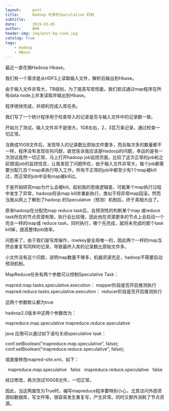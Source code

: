 ```yaml
---
layout:     post
title:      Hadoop 坑爹的Speculative 机制
subtitle:   
date:       2019-03-05
author:     BHH
header-img: img/post-bg-cook.jpg
catalog: true
tags:
    - Hadoop
    - HBase
---
```


最近一直在搞Hadoop Hbase。

我们有一个需求是从HDFS上读取输入文件，解析后输出到Hbase。

由于输入文件非常大，TB级别，为了提高写库性能，我们尝试通过map程序在所有data node上并发读取并输出到Hbase。

程序很快完成，并顺利完成入库任务。

我们写了一个统计程序用于检查导入的记录是否与输入文件中的记录数一致。

开始为了测试，输入文件并不是很大，1GB左右，2，3百万条记录，通过检查一切正常。

当换成10GB文件后，发现导入的记录数比原始文件要多，而且每次多的数量都不一样，程序没有发现任何问题，直觉告诉我应该是Hadoop的问题，幸运的是有一次测试竟然一切正常，马上打开hadoop job监控页面，比较了这次正常的job和之前错误job的监控信息，让我发现了问题所在，由于输入文件非常大，每个job都需要分配几百个map来执行导入工作，所有不正常的job中都至少有1个map被kill过，而正常的job中没有map被kill过。



于是开始研究map为什么会被kill。起初我的思维逻辑是，可能某个map执行过程中发生了异常，hadoop将该map kill并重新执行，类似于将异常map回滚。然而当我从网上了解到了hadoop 的Speculative（预测）机制后，终于真相大白了。

原来hadoop在分配完map reduce task后，会预测性的判断某个map 或reduce task所在的节点资源有限，执行会比较慢，因此他在资源更多的节点上会启动一个完全一样的map或 reduce task，同时执行，哪个先完成，就将未完成的那个task kill掉，提高整体job效率。

问题来了，由于我们是写库操作，rowkey是全局唯一的，因此两个一样的map当然会重复写同样的记录，导致最终入库的记录数比原始文件多。

小文件没有这个问题，说明map数量不够多，机器资源充足，hadoop不需要启动预测机制。



MapReduce任务有两个参数可以控制Speculative Task：

mapred.map.tasks.speculative.execution： mapper阶段是否开启推测执行
mapred.reduce.tasks.speculative.execution： reducer阶段是否开启推测执行

这两个参数默认都为true

hadoop2.0版本中这两个参数改为：

mapreduce.map.speculative
mapreduce.reduce.speculative


java 应用可以通过如下语句关闭speculative task：

conf.setBoolean("mapreduce.map.speculative", false);
conf.setBoolean("mapreduce.reduce.speculative", false);

或直接修改mapred-site.xml，如下：

<property>
  <name>mapreduce.map.speculative</name>
  <value>false</value>
</property>
<property>
  <name>mapreduce.reduce.speculative</name>
  <value>false</value>
</property>

经过修改，再次测试100GB文件，一切正常。



因此，当这两属性为True时，编写mapreduce程序要特别小心，尤其访问外部资源如数据库，写文件等，很容易发生重复写，产生异常。同时又额外消耗了节点资源。

